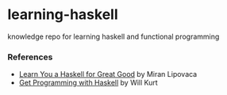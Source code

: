 # learning-haskell
knowledge repo for learning haskell and functional programming

### References
* [Learn You a Haskell for Great Good](http://learnyouahaskell.com/) by Miran Lipovaca
* [Get Programming with Haskell](https://www.manning.com/books/get-programming-with-haskell) by Will Kurt
